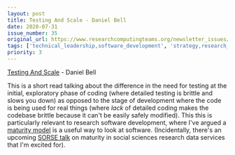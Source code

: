 ```yaml
---
layout: post
title: Testing And Scale - Daniel Bell
date: 2020-07-31
issue_number: 35
original_url: https://www.researchcomputingteams.org/newsletter_issues/0035
tags: ['technical_leadership,software_development', 'strategy,research_to_development_maturity_ladder', 'technical_leadership,testing']
priority: 3
---
```


<!-- markdownlint-disable MD033 -->
<!-- markdownlint-disable MD041 -->
<!-- markdownlint-disable MD049 -->

[Testing And Scale](https://thecobraeffect.blogspot.com/2020/07/testing-and-scale.html) - Daniel Bell

This is a short read talking about the difference in the need for testing at the initial, exploratory phase of coding (where detailed testing is brittle and slows you down) as opposed to the stage of development where the code is being used for real things (where *lack* of detailed coding makes the codebase brittle because it can't be easily safely modified). This this is particularly relevant to research software development, where I've argued a [maturity model](https://www.dursi.ca/post/incrementalism-for-scientific-development.html) is a useful way to look at software. (Incidentally, there's an upcoming [SORSE talk](https://sorse.github.io/programme/talks/event-009/) on maturity in social sciences research data services that I'm excited for).
